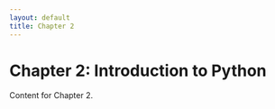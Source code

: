 ```yaml
---
layout: default
title: Chapter 2
---
```


# Chapter 2: Introduction to Python

Content for Chapter 2.
